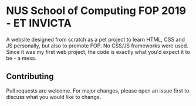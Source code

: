 # NUS School of Computing FOP 2019 - ET INVICTA

A website designed from scratch as a pet project to learn HTML, CSS and JS personally, but also to promote FOP. No CSS/JS frameworks were used. Since it was my first web project, the code is exactly what you'd expect it to be - a mess.

## Contributing
Pull requests are welcome. For major changes, please open an issue first to discuss what you would like to change.
